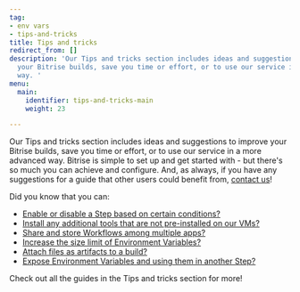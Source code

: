 ```yaml
---
tag:
- env vars
- tips-and-tricks
title: Tips and tricks
redirect_from: []
description: 'Our Tips and tricks section includes ideas and suggestions to improve
  your Bitrise builds, save you time or effort, or to use our service in a more advanced
  way. '
menu:
  main:
    identifier: tips-and-tricks-main
    weight: 23

---
```

Our Tips and tricks section includes ideas and suggestions to improve your Bitrise builds, save you time or effort, or to use our service in a more advanced way. Bitrise is simple to set up and get started with - but there's so much you can achieve and configure. And, as always, if you have any suggestions for a guide that other users could benefit from, [contact us](https://www.bitrise.io/contact)! 

Did you know that you can:

* [Enable or disable a Step based on certain conditions?](/tips-and-tricks/disable-a-step-by-condition/)
* [Install any additional tools that are not pre-installed on our VMs?](/tips-and-tricks/install-additional-tools/)
* [Share and store Workflows among multiple apps?](/tips-and-tricks/sharing-and-storing-workflows-among-multiple-apps/)
* [Increase the size limit of Environment Variables?](/tips-and-tricks/increasing-the-size-limit-of-env-vars/)
* [Attach files as artifacts to a build?](/tips-and-tricks/attach-any-file-to-build/)
* [Expose Environment Variables and using them in another Step? ](/tips-and-tricks/expose-environment-variable/)

Check out all the guides in the Tips and tricks section for more!